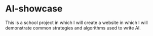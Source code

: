 # AI-showcase
This is a school project in which I will create a website in which I will demonstrate common strategies and algorithms used to write AI.
